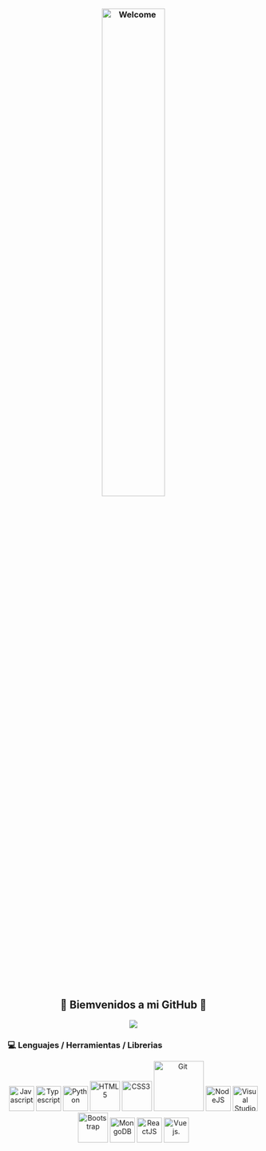 <div color="black">
  <h3 align="center">
    <img width="50%" src="https://media0.giphy.com/media/XCxjzveGa47DOd8zuq/giphy.gif" alt="Welcome">
  </h3>
   <h2 align="center" color="red">🎊 Biemvenidos a mi GitHub 🎊</h2>
</div>
<div>

  <p align="center">
    <a href="https://github.com/keilo-bravo/keilo-bravo">
      <img  src="https://readme-typing-svg.herokuapp.com?color=00C3EB&lines=%F0%9F%93%91+Full+Stack+developer+-+trainee;%F0%9F%93%92+Front+end+-+Jr;%F0%9F%93%9D+Autodidacta;%F0%9F%94%9D+En+constante+aprendizaje">
    </a>
  </p>
  
</div>
<div>
  <h3> 💻 Lenguajes / Herramientas / Librerias </h3>
  <div align="center">
    <img src="https://media3.giphy.com/media/ln7z2eWriiQAllfVcn/200w.webp" width="50"  alt="Javascript">
    <img src="https://cdn-icons-png.flaticon.com/512/919/919832.png" width="50"  alt="Typescript">
    <img src="https://i.giphy.com/media/LMt9638dO8dftAjtco/200.webp"   width="50"  alt="Python">
    <img src="https://media.giphy.com/media/XAxylRMCdpbEWUAvr8/giphy.gif" width="60"  alt="HTML5">
    <img src="https://media.giphy.com/media/fsEaZldNC8A1PJ3mwp/giphy.gif" width="60"  alt="CSS3">
    <img src="https://media.giphy.com/media/kH1DBkPNyZPOk0BxrM/giphy.gif" width="100"  alt="Git">
    <img src="https://media3.giphy.com/media/kdFc8fubgS31b8DsVu/giphy.webp" width="50"  alt="NodeJS">
    <img src="https://i.giphy.com/media/IdyAQJVN2kVPNUrojM/200.webp" width="50"  alt="Visual Studio Code">
    <img src="https://media.giphy.com/media/Sr8xDpMwVKOHUWDVRD/giphy.gif" width="60"  alt="Bootstrap">
    <img src="https://media.giphy.com/media/tAjb5pyCEBhEb8jWxC/giphy.gif" width="50"  alt="MongoDB">
    <img src="https://i.giphy.com/media/eNAsjO55tPbgaor7ma/200w.webp" width="50"  alt="ReactJS">
    <img src="https://media.giphy.com/media/v1.Y2lkPTc5MGI3NjExZWFlOWF0dDhhdml6aXVleTdtb2dkZHZzZ3MwbXU2aXE4NGZieXVmZiZlcD12MV9pbnRlcm5hbF9naWZfYnlfaWQmY3Q9cw/VgGthkhUvGgOit7Y9i/giphy.gif" width="50"  alt="Vue js.">
  </div>
</div>

<!--
**keilo-bravo/keilo-bravo** is a ✨ _special_ ✨ repository because its `README.md` (this file) appears on your GitHub profile.

Here are some ideas to get you started:

- 🔭 I’m currently working on ...
- 🌱 I’m currently learning ...
- 👯 I’m looking to collaborate on ...
- 🤔 I’m looking for help with ...
- 💬 Ask me about ...
- 📫 How to reach me: ...
- 😄 Pronouns: ...
- ⚡ Fun fact: ...
-->
